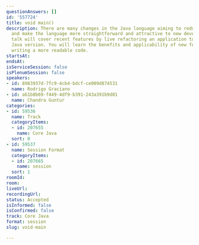 ```yaml
---
questionAnswers: []
id: '557724'
title: void main()
description: There are many changes in the Java language aiming to reduce boilerplate
  and make the language more straightforward and attractive to new developers. This
  talk will cover recent features by live refactoring an application to the newest
  Java version. You will learn the benefits and applicability of new features while
  writing a more readable code.
startsAt: 
endsAt: 
isServiceSession: false
isPlenumSession: false
speakers:
- id: 8983937d-7fc9-4cb4-bdcf-ce009d874531
  name: Rodrigo Graciano
- id: ab1b8b69-f449-4df9-b391-243a391b9d01
  name: Chandra Guntur
categories:
- id: 59536
  name: Track
  categoryItems:
  - id: 207655
    name: Core Java
  sort: 0
- id: 59537
  name: Session Format
  categoryItems:
  - id: 207665
    name: session
  sort: 1
roomId: 
room: 
liveUrl: 
recordingUrl: 
status: Accepted
isInformed: false
isConfirmed: false
track: Core Java
format: session
slug: void-main

---
```

